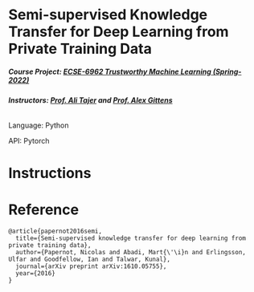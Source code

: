 # Semi-supervised Knowledge Transfer for Deep Learning from Private Training Data
##### Course Project: [ECSE-6962 Trustworthy Machine Learning (Spring-2022)](https://piazza.com/class/ky4olbgarmr2du)
##### Instructors: [Prof. Ali Tajer](https://www.isg-rpi.com/) and [Prof. Alex Gittens](https://www.cs.rpi.edu/~gittea/)
###### 



Language: Python

API: Pytorch

# Instructions


# Reference
```
@article{papernot2016semi,
  title={Semi-supervised knowledge transfer for deep learning from private training data},
  author={Papernot, Nicolas and Abadi, Mart{\'\i}n and Erlingsson, Ulfar and Goodfellow, Ian and Talwar, Kunal},
  journal={arXiv preprint arXiv:1610.05755},
  year={2016}
}

```

